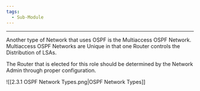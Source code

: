```yaml
---
tags:
  - Sub-Module
---
```


---
Another type of Network that uses OSPF is the Multiaccess OSPF Network.
Multiaccess OSPF Networks are Unique in that one Router controls the Distribution of LSAs.

The Router that is elected for this role should be determined by the Network Admin through proper configuration.

![[2.3.1 OSPF Network Types.png|OSPF Network Types]]